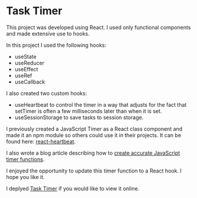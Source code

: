 # Task Timer

This project was developed using React. I used only functional components and made extensive use to hooks.

In this project I used the following hooks:
- useState
- useReducer
- useEffect
- useRef
- useCallback

I also created two custom hooks:

- useHeartbeat to control the timer in a way that adjusts for the fact that setTimer is often a few milliseconds later than when it is set.
- useSessionStorage to save tasks to session storage.

I previously created a JavaScript Timer as a React class component and made it an npm module so others could use it in their projects. It can be found here: [react-heartbeat](https://www.npmjs.com/package/react-heartbeat).

I also wrote a blog article describing how to [create accurate JavaScript timer functions](https://medium.com/@sayes2x/creating-an-accurate-javascript-timer-function-in-react-255f3f5cf50c).

I enjoyed the opportunity to update this timer function to a React hook. I hope you like it.

I deplyed [Task Timer](https://sayes2x-task-timer.netlify.com) if you would like to view it online.
